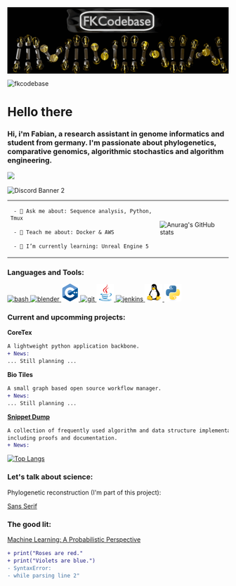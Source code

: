 <!---
--- My Label ---
-->
 <img align="center" alt="Coding" width="1000" src="https://github.com/FKCodebase/FKCodebase/blob/master/GifRender.gif">
 
 <!---
--- Views ---
-->
<p align="left"> <img src="https://komarev.com/ghpvc/?username=fkcodebase&label=Profile%20views&color=0e75b6&style=flat" alt="fkcodebase" /> </p>
  
 
<!---
--- Me ---
-->
<h1 align="left"> Hello there </h1>
<h3 align="left">Hi, i'm Fabian, a research assistant in genome informatics and student from germany.
I'm passionate about phylogenetics, comparative genomics, algorithmic stochastics
and algorithm engineering.
</h3>

<!---
Contact
-->

<a href="mailto:fkcodebase@mail.com"><img src="https://img.shields.io/badge/gmail-%23DD0031.svg?&style=for-the-badge&logo=gmail&logoColor=white"/></a>

![Discord Banner 2](https://discordapp.com/api/guilds/1016693495395799131/widget.png?style=banner2)

<table border="0">
 <tr>
    <td>
     
     - 💬 Ask me about: Sequence analysis, Python, Tmux

     - 🤝 Teach me about: Docker & AWS

     - 🌱 I’m currently learning: Unreal Engine 5
     
  </td>
  
  <td>
   
   <!---
   GitHubStats
   -->
    
   ![Anurag's GitHub stats](https://github-readme-stats.vercel.app/api?username=FKCodebase&theme=algolia&show_icons=true)
   
  </td>
 </tr>
</table>


<h3 align="left">Languages and Tools:</h3>
<p align="left"> 
<a href="https://www.gnu.org/software/bash/" target="_blank" rel="noreferrer"> <img src="https://www.vectorlogo.zone/logos/gnu_bash/gnu_bash-icon.svg" alt="bash" width="40" height="40"/> </a> 
<a href="https://www.blender.org/" target="_blank" rel="noreferrer"> <img src="https://download.blender.org/branding/community/blender_community_badge_white.svg" alt="blender" width="40" height="40"/> </a> <a href="https://www.w3schools.com/cpp/" target="_blank" rel="noreferrer"> <img src="https://raw.githubusercontent.com/devicons/devicon/master/icons/cplusplus/cplusplus-original.svg" alt="cplusplus" width="40" height="40"/> </a> 
<a href="https://git-scm.com/" target="_blank" rel="noreferrer"> <img src="https://www.vectorlogo.zone/logos/git-scm/git-scm-icon.svg" alt="git" width="40" height="40"/> </a> <a href="https://www.java.com" target="_blank" rel="noreferrer"> <img src="https://raw.githubusercontent.com/devicons/devicon/master/icons/java/java-original.svg" alt="java" width="40" height="40"/> </a> <a href="https://www.jenkins.io" target="_blank" rel="noreferrer"> <img src="https://www.vectorlogo.zone/logos/jenkins/jenkins-icon.svg" alt="jenkins" width="40" height="40"/> </a> 
<a href="https://www.linux.org/" target="_blank" rel="noreferrer"> <img src="https://raw.githubusercontent.com/devicons/devicon/master/icons/linux/linux-original.svg" alt="linux" width="40" height="40"/> </a> 
<a href="https://www.python.org" target="_blank" rel="noreferrer"> <img src="https://raw.githubusercontent.com/devicons/devicon/master/icons/python/python-original.svg" alt="python" width="40" height="40"/> </a> 
</p>

<!---
--- Projects ---
-->
<h3 align="left">Current and upcomming projects: </h3>

__CoreTex__
```diff
A lightweight python application backbone.
+ News:
... Still planning ...
```

__Bio Tiles__
```diff
A small graph based open source workflow manager.
+ News:
... Still planning ...
```

__[Snippet Dump](https://github.com/FKCodebase/Snippet-Dump)__
```diff
A collection of frequently used algorithm and data structure implementations
including proofs and documentation.
+ News:
```

<!---
Top Langs
-->
[![Top Langs](https://github-readme-stats.vercel.app/api/top-langs/?username=FKCodebase&layout=compact)](https://github.com/anuraghazra/github-readme-stats)

<!---
--- Science ---
-->
<h3 align="left">Let's talk about science:</h3>
Phylogenetic reconstruction (I'm part of this project):

[Sans Serif](https://academic.oup.com/bioinformatics/article/37/24/4868/6300510)
<br />

<!---
Lit---
-->
<h3 align="left">The good lit:</h3>

[Machine Learning: A Probabilistic Perspective](https://www.amazon.de/Machine-Learning-Probabilistic-Perspective-computation/dp/0262018020)

```diff
+ print("Roses are red."
+ print("Violets are blue.")
- SyntaxError:
- while parsing line 2"
```
